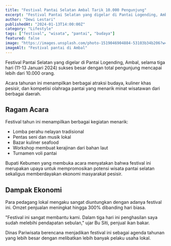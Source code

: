 ```yaml
---
title: "Festival Pantai Selatan Ambal Tarik 10.000 Pengunjung"
excerpt: "Festival Pantai Selatan yang digelar di Pantai Logending, Ambal, berhasil menarik lebih dari 10.000 pengunjung selama tiga hari."
author: "Dewi Lestari"
publishedAt: "2024-01-13T14:00:00Z"
category: "Lifestyle"
tags: ["festival", "wisata", "pantai", "budaya"]
featured: false
image: "https://images.unsplash.com/photo-1519046904884-53103b34b206?w=1200&h=675&fit=crop"
imageAlt: "Festival pantai di Ambal"
---
```


Festival Pantai Selatan yang digelar di Pantai Logending, Ambal, selama tiga hari (11-13 Januari 2024) sukses besar dengan total pengunjung mencapai lebih dari 10.000 orang.

Acara tahunan ini menampilkan berbagai atraksi budaya, kuliner khas pesisir, dan kompetisi olahraga pantai yang menarik minat wisatawan dari berbagai daerah.

## Ragam Acara

Festival tahun ini menampilkan berbagai kegiatan menarik:

- Lomba perahu nelayan tradisional
- Pentas seni dan musik lokal
- Bazar kuliner seafood
- Workshop membuat kerajinan dari bahan laut
- Turnamen voli pantai

Bupati Kebumen yang membuka acara menyatakan bahwa festival ini merupakan upaya untuk mempromosikan potensi wisata pantai selatan sekaligus memberdayakan ekonomi masyarakat pesisir.

## Dampak Ekonomi

Para pedagang lokal mengaku sangat diuntungkan dengan adanya festival ini. Omzet penjualan meningkat hingga 300% dibanding hari biasa.

"Festival ini sangat membantu kami. Dalam tiga hari ini penghasilan saya sudah melebihi pendapatan sebulan," ujar Bu Siti, penjual ikan bakar.

Dinas Pariwisata berencana menjadikan festival ini sebagai agenda tahunan yang lebih besar dengan melibatkan lebih banyak pelaku usaha lokal.
